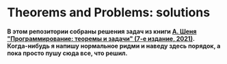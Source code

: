 # Theorems and Problems: solutions
**В этом репозитории собраны решения задач из книги [А. Шеня "Программирование: теоремы и задачи" (7-е издание, 2021)](https://mccme.ru/shen/progbook/7edition.pdf).<br>
Когда-нибудь я напишу нормальное ридми и наведу здесь порядок, а пока просто пушу сюда все, что решил.**

